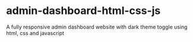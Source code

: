 # admin-dashboard-html-css-js
A fully responsive admin dashboard website with dark theme toggle using html, css and javascript
